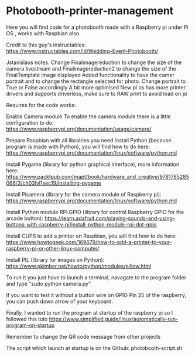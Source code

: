 # Photobooth-printer-management

Here you will find code for a photobooth made with a Raspberry pi under Pi OS , works with Raspbian also.

Credit to this guy's instructables: https://www.instructables.com/id/Wedding-Event-Photobooth/

Jstanislaus notes: 
  Change Finalimagereduction to change the size of the camera livestream and Finalimagereduction2 to change the size of the FinalTemplate image displayed
  Added functionality to have the camer portrait and to change the rectangle selected for photo. Change portrait to True or False accordingly 
  A bit more optimised 
  New pi os has more printer drivers and supports driverless, make sure to RAW print to avoid load on pi

Requires for the code works:

Enable Camera module
To enable the camera module there is a little configuration to do: https://www.raspberrypi.org/documentation/usage/camera/

Prepare Raspbian with all librairies you need
Install Python (because program is made with Python), you will find how to do here: https://www.raspberrypi.org/documentation/linux/software/python.md

Install Pygame (library for python graphical interface), more information here: https://www.packtpub.com/mapt/book/hardware_and_creative/9781785285066/3/ch03lvl1sec19/installing-pygame

Install Picamera (library for the camera module of Raspberry pi): https://www.raspberrypi.org/documentation/linux/software/python.md

Install Python module RPI.GPIO (library for control Raspberry GPIO for the arcade button): https://learn.adafruit.com/playing-sounds-and-using-buttons-with-raspberry-pi/install-python-module-rpi-dot-gpio

Install CUPS to add a printer on Raspbian, you will find how to do here: https://www.howtogeek.com/169679/how-to-add-a-printer-to-your-raspberry-pi-or-other-linux-computer/

Install PIL (library for images on Python): https://www.pkimber.net/howto/python/modules/pillow.html

To run it you just have to launch a terminal, navagate to the program folder and type "sudo python camera.py"

If you want to test it without a button wire on GPIO Pin 25 of the raspberry, you can push down arrow of your keyboard.

Finally, I wanted to run the program at startup of the raspberry pi so I followed this tuto https://www.simplified.guide/linux/automatically-run-program-on-startup

Remember to change the QR code message from other projects

The script which launch at startup is on the Github: photobooth-script.sh
